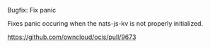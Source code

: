 Bugfix: Fix panic

Fixes panic occuring when the nats-js-kv is not properly initialized.

https://github.com/owncloud/ocis/pull/9673
